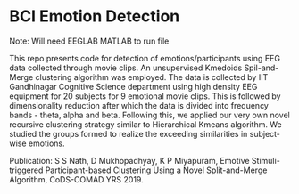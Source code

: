 # BCI Emotion Detection
Note: Will need EEGLAB MATLAB to run file

This repo presents code for detection of emotions/participants using EEG data collected through movie clips. An unsupervised Kmedoids Spil-and-Merge clustering algorithm was employed. The data is collected by IIT Gandhinagar Cognitive Science department using high density EEG equipment for 20 subjects for 9 emotional movie clips. This is followed by dimensionality reduction after which the data is divided into frequency bands - theta, alpha and beta. Following this, we applied our very own novel recursive clustering strategy similar to Hierarchical Kmeans algorithm. We studied the groups formed to realize the exceeding similarities in subject-wise emotions.

Publication:
S S Nath, D Mukhopadhyay, K P Miyapuram, Emotive Stimuli-triggered Participant-based Clustering Using a Novel Split-and-Merge Algorithm, CoDS-COMAD YRS 2019.
